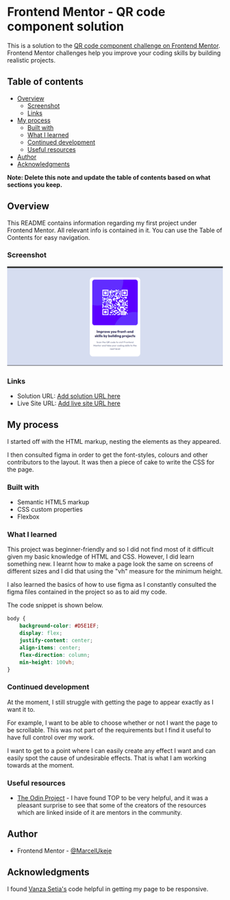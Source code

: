 # Frontend Mentor - QR code component solution

This is a solution to the [QR code component challenge on Frontend Mentor](https://www.frontendmentor.io/challenges/qr-code-component-iux_sIO_H). Frontend Mentor challenges help you improve your coding skills by building realistic projects. 

## Table of contents

- [Overview](#overview)
  - [Screenshot](#screenshot)
  - [Links](#links)
- [My process](#my-process)
  - [Built with](#built-with)
  - [What I learned](#what-i-learned)
  - [Continued development](#continued-development)
  - [Useful resources](#useful-resources)
- [Author](#author)
- [Acknowledgments](#acknowledgments)

**Note: Delete this note and update the table of contents based on what sections you keep.**

## Overview

This README contains information regarding my first project under Frontend Mentor. All relevant info is contained in it. You can use the Table of Contents for easy navigation.

### Screenshot

![](./qr-code-component-main/images/screenshot.png)

### Links

- Solution URL: [Add solution URL here](https://github.com/MarcelUkeje/qr-code-component)
- Live Site URL: [Add live site URL here](https://marcelukeje.github.io/qr-code-component/)

## My process

I started off with the HTML markup, nesting the elements as they appeared.

I then consulted figma in order to get the font-styles, colours and other contributors to the layout. It was then a piece of cake to write the CSS for the page.

### Built with

- Semantic HTML5 markup
- CSS custom properties
- Flexbox

### What I learned

This project was beginner-friendly and so I did not find most of it difficult given my basic knowledge of HTML and CSS. However, I did learn something new. I learnt how to make a page look the same on screens of different sizes and I did that using the "vh" measure for the minimum height.

I also learned the basics of how to use figma as I constantly consulted the figma files contained in the project so as to aid my code.

The code snippet is shown below.

```css
body {
    background-color: #D5E1EF;
    display: flex;
    justify-content: center;
    align-items: center;
    flex-direction: column;
    min-height: 100vh;
}
```

### Continued development

At the moment, I still struggle with getting the page to appear exactly as I want it to.

For example, I want to be able to choose whether or not I want the page to be scrollable. This was not part of the requirements but I find it useful to have full control over my work.

I want to get to a point where I can easily create any effect I want and can easily spot the cause of undesirable effects. That is what I am working towards at the moment.


### Useful resources

- [The Odin Project](https://www.theodinproject.com/paths/foundations/courses/foundations) - I have found TOP to be very helpful, and it was a pleasant surprise to see that some of the creators of the resources which are linked inside of it are mentors in the community.

## Author

- Frontend Mentor - [@MarcelUkeje](https://www.frontendmentor.io/profile/MarcelUkeje)


## Acknowledgments

I found [Vanza Setia's](https://github.com/vanzasetia) code helpful in getting my page to be responsive.

